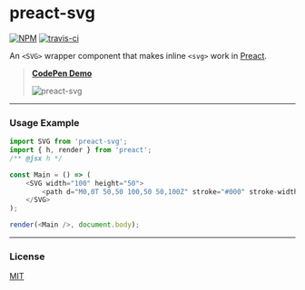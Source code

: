 # preact-svg

[![NPM](http://img.shields.io/npm/v/preact-svg.svg)](https://www.npmjs.com/package/preact-svg)
[![travis-ci](https://travis-ci.org/developit/preact-svg.svg?branch=master)](https://travis-ci.org/developit/preact-svg)

An `<SVG>` wrapper component that makes inline `<svg>` work in [Preact].

> **[CodePen Demo](http://codepen.io/developit/pen/ZbPdem?editors=001)**
>
> ![preact-svg](https://i.gyazo.com/df0bcc29e36ee107352600679e537176.gif)

---


### Usage Example

```js
import SVG from 'preact-svg';
import { h, render } from 'preact';
/** @jsx h */

const Main = () => (
	<SVG width="100" height="50">
		<path d="M0,0T 50,50 100,50 50,100Z" stroke="#000" stroke-width="2" />
	</SVG>
);

render(<Main />, document.body);
```


---


### License

[MIT]


[Preact]: https://github.com/developit/preact
[MIT]: http://choosealicense.com/licenses/mit/
